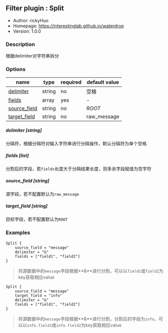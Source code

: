 ## Filter plugin : Split

* Author: rickyHuo
* Homepage: https://interestinglab.github.io/waterdrop
* Version: 1.0.0

### Description

根据delimiter对字符串拆分

### Options

| name | type | required | default value |
| --- | --- | --- | --- |
| [delimiter](#delimiter-string) | string | no | 空格 |
| [fields](#fields-array) | array | yes | - |
| [source_field](#source_field-string) | string | no | _ROOT_ |
| [target_field](#target_field-string) | string | no | raw_message |

##### delimiter [string]

分隔符，根据分隔符对输入字符串进行分隔操作，默认分隔符为单个空格

##### fields [list]

分割后的字段，若`fields`长度大于分隔结果长度，则多余字段赋值为空字符

##### source_field [string]

源字段，若不配置默认为`raw_message`

##### target_field [string]

目标字段，若不配置默认为`ROOT`

### Examples

```
Split {
    source_field = "message"
    delimiter = "&"
    fields = ["field1", "field2"]
}
```

> 将源数据中的`message`字段根据**&**进行分割，可以以`field1`或`field2`为key获取相应value

```
Split {
    source_field = "message"
    target_field = "info"
    delimiter = "&"
    fields = ["field1", "field2"]
}
```

> 将源数据中的`message`字段根据**&**进行分割，分割后的字段为`info`，可以以`info.field1`或`info.field2`为key获取相应value
